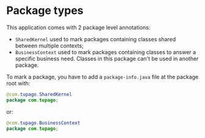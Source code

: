 # Package types

This application comes with 2 package level annotations:

* `SharedKernel` used to mark packages containing classes shared between multiple contexts;
* `BusinessContext` used to mark packages containing classes to answer a specific business need. Classes in this package can't be used in another package.

To mark a package, you have to add a `package-info.java` file at the package root with:

```java
@com.tupago.SharedKernel
package com.tupago;
```

or:

```java
@com.tupago.BusinessContext
package com.tupago;
```
